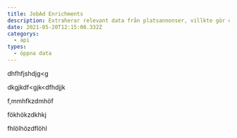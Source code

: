 ```yaml
---
title: JobAd Enrichments
description: Extraherar relevant data från platsannonser, villkte gör det möjligt att automatiskt se vad arbetsgivarna behöver eller efterfrågar.
date: 2021-05-20T12:15:08.332Z
categorys:
  - api
types:
  - öppna data
---
```


dhfhfjshdjg<g

dkgjkdf<gjk<dfhdjjk

f,mmhfkzdmhöf

fökhökzdkhkj

fhlölhözdflöhl